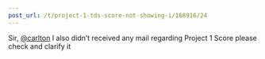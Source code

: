 ```yaml
---
post_url: /t/project-1-tds-score-not-showing-i/168916/24
---
```

Sir, [@carlton](/u/carlton) I also didn’t received any mail regarding Project 1 Score please check and clarify it